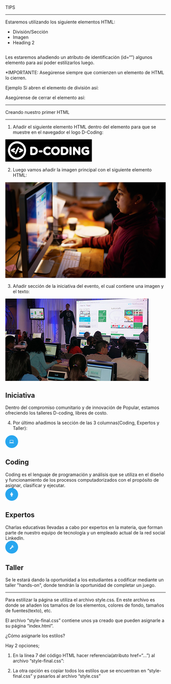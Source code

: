 TIPS 
- - - - - - - - - 
Estaremos utilizando los siguiente elementos HTML:
   - División/Sección	<div> 
   - Imagen		<img>
   - Heading 2		<h2>

Les estaremos añadiendo un atributo de identificación (id=“”) 
algunos elemento para así poder estilizarlos luego.

*IMPORTANTE: Asegúrense siempre que comienzen un elemento de HTML lo cierren. 

Ejemplo
Si abren el elemento de división así:  <div>
Asegúrense de cerrar el elemento así: 	</div>


- - - - - - - - - - - - - - - - - - 
Creando nuestro primer HTML
- - - - - - - - - - - - - - - - - - 

1. Añadir el siguiente elemento HTML dentro del elemento <body> para que se muestre en el navegador el logo D-Coding:

  <div id="seccion-logo">
     <img src="img-logo.gif"> 
  </div>
 
2. Luego vamos añadir la imagen principal con el siguiente elemento HTML:

  <div id="seccion-foto-principal">
    <img src="img-foto-1.jpg">
  </div>


3. Añadir sección de la iniciativa del evento, el cual contiene una imagen y el texto:

  <div id="seccion-iniciativa">
      <div>
          <img src="img-foto-2.jpg">
      </div>
      <div>
        <h2>
            Iniciativa
        </h2>  
        Dentro del compromiso comunitario y de innovación de Popular, estamos ofreciendo los talleres D-coding, libres de costo.
      </div>
  </div>


4. Por último añadimos la sección de las 3 columnas(Coding, Expertos y Taller):

  <div id="seccion-iconos">
    <div>
      <img src="img-icon-1.gif">
      <h2>
        Coding
      </h2>
      Coding es el lenguaje de programación y análisis que se utiliza en el diseño y funcionamiento de los procesos computadorizados con el propósito de asignar, clasificar y ejecutar.
    </div>
    <div>
      <img src="img-icon-2.gif">
      <h2>
        Expertos
      </h2>
      Charlas educativas llevadas a cabo por expertos en la materia, que forman parte de nuestro equipo de tecnología y un empleado actual de la red social LinkedIn.
    </div>
    <div>
      <img src="img-icon-3.gif">
      <h2>
        Taller
      </h2>
      Se le estará dando la oportunidad a los estudiantes a codificar mediante un taller "hands-on", donde tendrán la oportunidad de completar un juego.
    </div>
  </div>


- - - - - - - - - - - - - - - - - - -  
Para estilizar la página se utiliza el archivo style.css. En este archivo es donde se añaden los tamaños de los elementos, colores de fondo, tamaños de fuentes(texto), etc.

El archivo “style-final.css” contiene unos ya creado que pueden asignarle a su página “index.html”.

¿Cómo asignarle los estilos?

Hay 2 opciones;

1. En la línea 7 del código HTML hacer referencia(atributo href=“…”) al archivo “style-final.css”:

   <link rel="stylesheet" href="style-final.css">

2. La otra opción es copiar todos los estilos que se encuentran en “style-final.css” y pasarlos al archivo “style.css”

